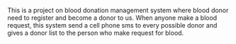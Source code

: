 This is a project on blood donation management system where blood donor need to register and become a donor to us.
When anyone make a blood request, this system send a cell phone sms to every possible donor and gives a donor list
to the person who make request for blood.
